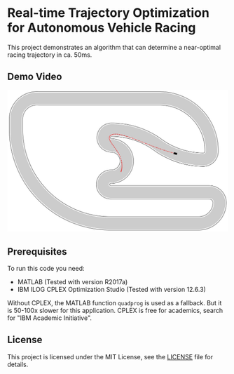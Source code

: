 # Real-time Trajectory Optimization for Autonomous Vehicle Racing 

This project demonstrates an algorithm that can determine a near-optimal racing trajectory in ca. 50ms.

## Demo Video

[![Real-time Trajectory Optimization for Autonomous Vehicle Racing](plot.jpg)](http://www.youtube.com/watch?v=t4tkZA8yZkg)

## Prerequisites

To run this code you need:

* MATLAB (Tested with version R2017a)
* IBM ILOG CPLEX Optimization Studio (Tested with version 12.6.3)

Without CPLEX, the MATLAB function `quadprog` is used as a fallback. But it is 50-100x slower for this application. CPLEX is free for academics, search for "IBM Academic Initiative".


## License

This project is licensed under the MIT License, see the [LICENSE](LICENSE) file for details.
